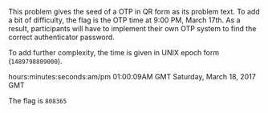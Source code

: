 This problem gives the seed of a OTP in QR form as its problem text. To add a bit of difficulty, the flag is the OTP time at 9:00 PM, March 17th. As a result, participants will have to implement their own OTP system to find the correct authenticator password.

To add further complexity, the time is given in UNIX epoch form (`1489798809000`).

hours:minutes:seconds:am/pm
01:00:09AM GMT
Saturday, March 18, 2017 GMT

The flag is `808365`
